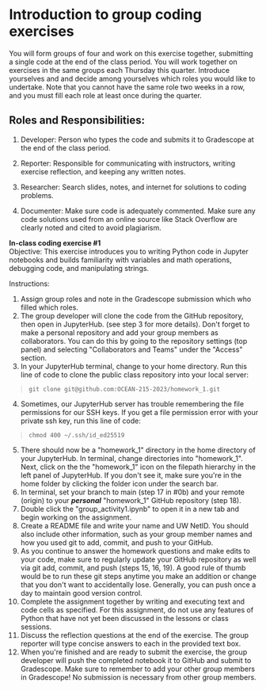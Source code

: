 # Introduction to group coding exercises
You will form groups of four and work on this exercise together, submitting a single code at the end of the class period. You will work together on exercises in the same groups each Thursday this quarter. Introduce yourselves and and decide among yourselves which roles you would like to undertake. Note that you cannot have the same role two weeks in a row, and you must fill each role at least once during the quarter.

## Roles and Responsibilities:

1. Developer: Person who types the code and submits it to Gradescope at the end of the class period.

2. Reporter: Responsible for communicating with instructors, writing exercise reflection, and keeping any written notes.

3. Researcher: Search slides, notes, and internet for solutions to coding problems.

4. Documenter: Make sure code is adequately commented. Make sure any code solutions used from an online source like Stack Overflow are clearly noted and cited to avoid plagiarism.

**In-class coding exercise #1** <br>
Objective: This exercise introduces you to writing Python code in Jupyter notebooks and builds familiarity with variables and math operations, debugging code, and manipulating strings.

Instructions:

1. Assign group roles and note in the Gradescope submission which who filled which roles.
2. The group developer will clone the code from the GitHub repository, then open in JupyterHub. (see step 3 for more details). Don't forget to make a personal repository and add your group members as collaborators. You can do this by going to the repository settings (top panel) and selecting "Collaborators and Teams" under the "Access" section.
3. In your JupyterHub terminal, change to your home directory. Run this line of code to clone the public class repository into your local server:
> ``` git clone git@github.com:OCEAN-215-2023/homework_1.git ```
4. Sometimes, our JupyterHub server has trouble remembering the file permissions for our SSH keys. If you get a file permission error with your private ssh key, run this line of code:
> ```chmod 400 ~/.ssh/id_ed25519```
5. There should now be a "homework_1" directory in the home directory of your JupyterHub. In terminal, change directories into "homework_1". Next, click on the the "homework_1" icon on the filepath hierarchy in the left panel of JupyterHub. If you don't see it, make sure you're in the home folder by clicking the folder icon under the search bar.
6. In terminal, set your branch to main (step 17 in #0b) and your remote (origin) to your **_personal_** "homework_1" GitHub repository (step 18).
7. Double click the "group_activity1.ipynb" to open it in a new tab and begin working on the assignment.
8. Create a README file and write your name and UW NetID. You should also include other information, such as your group member names and how you used git to add, commit, and push to your GitHub.
9. As you continue to answer the homework questions and make edits to your code, make sure to regularly update your GitHub repository as well via git add, commit, and push (steps 15, 16, 19). A good rule of thumb would be to run these git steps anytime you make an addition or change that you don't want to accidentally lose. Generally, you can push once a day to maintain good version control.
10. Complete the assignment together by writing and executing text and code cells as specified. For this assignment, do not use any features of Python that have not yet been discussed in the lessons or class sessions.
11. Discuss the reflection questions at the end of the exercise. The group reporter will type concise answers to each in the provided text box.
12. When you're finished and are ready to submit the exercise, the group developer will push the completed notebook it to GitHub and submit to Gradescope. Make sure to remember to add your other group members in Gradescope! No submission is necessary from other group members.
